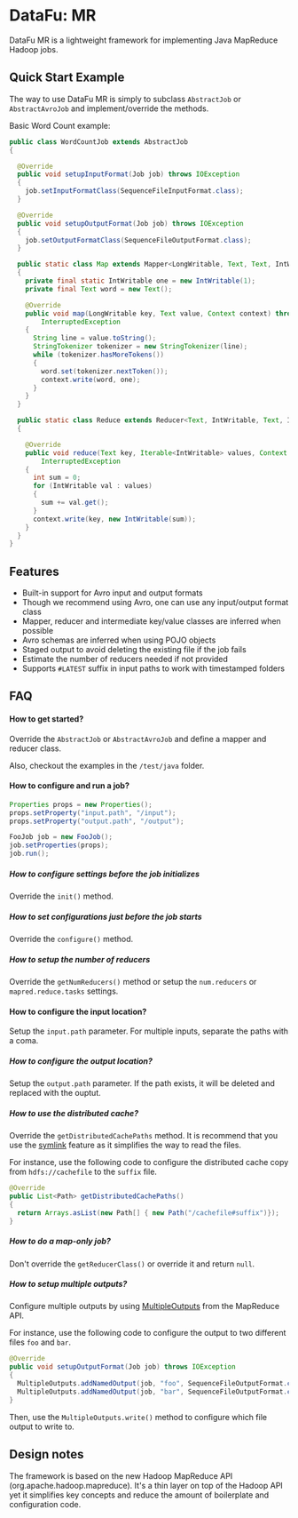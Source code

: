# DataFu: MR

DataFu MR is a lightweight framework for implementing Java MapReduce Hadoop jobs.

## Quick Start Example

The way to use DataFu MR is simply to subclass `AbstractJob` or `AbstractAvroJob` and implement/override the methods. 

Basic Word Count example:

```java
public class WordCountJob extends AbstractJob
{

  @Override
  public void setupInputFormat(Job job) throws IOException
  {
    job.setInputFormatClass(SequenceFileInputFormat.class);
  }

  @Override
  public void setupOutputFormat(Job job) throws IOException
  {
    job.setOutputFormatClass(SequenceFileOutputFormat.class);
  }

  public static class Map extends Mapper<LongWritable, Text, Text, IntWritable>
  {
    private final static IntWritable one = new IntWritable(1);
    private final Text word = new Text();

    @Override
    public void map(LongWritable key, Text value, Context context) throws IOException,
        InterruptedException
    {
      String line = value.toString();
      StringTokenizer tokenizer = new StringTokenizer(line);
      while (tokenizer.hasMoreTokens())
      {
        word.set(tokenizer.nextToken());
        context.write(word, one);
      }
    }
  }

  public static class Reduce extends Reducer<Text, IntWritable, Text, IntWritable>
  {

    @Override
    public void reduce(Text key, Iterable<IntWritable> values, Context context) throws IOException,
        InterruptedException
    {
      int sum = 0;
      for (IntWritable val : values)
      {
        sum += val.get();
      }
      context.write(key, new IntWritable(sum));
    }
  }
}
```

## Features

* Built-in support for Avro input and output formats
* Though we recommend using Avro, one can use any input/output format class
* Mapper, reducer and intermediate key/value classes are inferred when possible
* Avro schemas are inferred when using POJO objects
* Staged output to avoid deleting the existing file if the job fails
* Estimate the number of reducers needed if not provided
* Supports `#LATEST` suffix in input paths to work with timestamped folders

## FAQ

#### How to get started?

Override the `AbstractJob` or `AbstractAvroJob` and define a mapper and reducer class. 

Also, checkout the examples in the `/test/java` folder.

#### How to configure and run a job?

```java
Properties props = new Properties();
props.setProperty("input.path", "/input");
props.setProperty("output.path", "/output");

FooJob job = new FooJob();
job.setProperties(props);
job.run();
```

##### How to configure settings before the job initializes

Override the `init()` method.

##### How to set configurations just before the job starts

Override the `configure()` method.

##### How to setup the number of reducers

Override the `getNumReducers()` method or setup the `num.reducers` or `mapred.reduce.tasks` settings.

#### How to configure the input location?

Setup the `input.path` parameter. For multiple inputs, separate the paths with a coma.

##### How to configure the output location?

Setup the `output.path` parameter. If the path exists, it will be deleted and replaced with the ouptut.

##### How to use the distributed cache?

Override the `getDistributedCachePaths` method. It is recommend that you use the [symlink](http://hadoop.apache.org/docs/r1.2.1/api/org/apache/hadoop/filecache/DistributedCache.html) feature as it simplifies the way to read the files. 

For instance, use the following code to configure the distributed cache copy from `hdfs://cachefile` to the `suffix` file.

```java
@Override
public List<Path> getDistributedCachePaths()
{
  return Arrays.asList(new Path[] { new Path("/cachefile#suffix")});
}
```

##### How to do a map-only job?

Don't override the `getReducerClass()` or override it and return `null`.

##### How to setup multiple outputs?

Configure multiple outputs by using [MultipleOutputs](org.apache.hadoop.mapreduce.lib.output.MultipleOutputs) from the MapReduce API.

For instance, use the following code to configure the output to two different files `foo` and `bar`.

```java
@Override
public void setupOutputFormat(Job job) throws IOException
{
  MultipleOutputs.addNamedOutput(job, "foo", SequenceFileOutputFormat.class, IntWritable.class, Text.class);
  MultipleOutputs.addNamedOutput(job, "bar", SequenceFileOutputFormat.class, IntWritable.class, Text.class);
}
```

Then, use the `MultipleOutputs.write()` method to configure which file output to write to.

## Design notes

The framework is based on the new Hadoop MapReduce API (org.apache.hadoop.mapreduce). It's a thin layer on top of the Hadoop API yet it simplifies key concepts and reduce the amount of boilerplate and configuration code. 